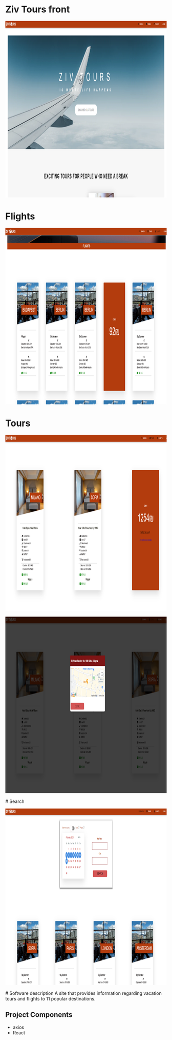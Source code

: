  # Ziv Tours front
 <p ><img src="https://github.com/nissim490/zivTours_Front/blob/main/images/home.ico" height="550" width="700" /></p>
 
# Flights  
<p ><img src="https://github.com/nissim490/zivTours_Front/blob/main/images/flights.ico" height="550" width="700" /></p>

# Tours  
<p ><img src="https://github.com/nissim490/zivTours_Front/blob/main/images/tours.ico" height="550" width="700" /></p>
<p ><img src="https://github.com/nissim490/zivTours_Front/blob/main/images/map.ico" height="550" width="700" /></p>
# Search  
<p ><img src="https://github.com/nissim490/zivTours_Front/blob/main/images/search.ico" height="550" width="700" /></p>
# Software description 
A site that provides information regarding vacation tours and flights to 11 popular destinations.

## Project Components  
* axios   
* React
